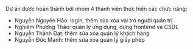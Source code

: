 Dự án được hoàn thành bởi nhóm 4 thành viên thực hiện các chức năng:
- Nguyễn Nguyên Hảo: login, thêm sửa xóa vai trò người quản trị
- Nghiêm Phương Thảo: quản lý ứng dụng, dựng frontend và CSDL
- Nguyễn Thành Đạt: thêm sửa xóa quản lý khách hàng 
- Nguyễn Đức Mạnh: thêm sửa xóa quản lý giấy phép 

